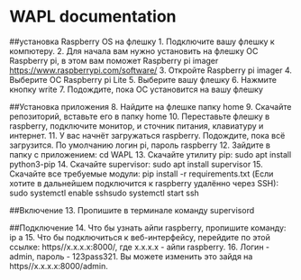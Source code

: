 # WAPL documentation

##установка Raspberry OS на флешку
    1. Подключите вашу флешку к компютеру.
    2. Для начала вам нужно установить на флешку ОС Raspberry pi, 
       в этом вам поможет Raspberry pi imager  
       https://www.raspberrypi.com/software/
    3. Откройте Raspberry pi imager
    4. Выберите ОС Raspberry pi Lite
    5. Выберите вашу флешку
    6. Нажмите кнопку write
    7. Подождите, пока ОС установится на вашу флешку

    
##Установка приложения
    8. Найдите на флешке папку home
    9. Скачайте репозиторий, вставьте его в папку home
    10. Переставьте флешку в raspberry, подключите монитор, и
        сточник питания, клавиатуру и интернет.
    11. У вас начнёт загружаться raspberry. Подождите, 
        пока всё загрузится. По умолчанию логин pi, пароль raspberry
    12. Зайдите в папку с приложением: cd WAPL
    13. Скачайте утилиту pip: sudo apt install python3-pip
    14. Скачайте supervisor: sudo apt install supervisor
    15. Скачайте все требуемые модули: pip install -r requirements.txt
        (Если хотите в дальнейшем подключится к raspberry удалённо через SSH): 
        sudo systemctl enable sshsudo systemctl start ssh
    
##Включение
    13. Пропишите в терминале команду supervisord
    
##Подключение
    14. Что бы узнать айпи raspberry, пропишите команду: ip a
    15. Что бы подключиться к веб-интерфейсу, перейдите по этой ссылке: https//x.x.x.x:8000/, 
        где x.x.x.x - айпи raspberry. 
    16. Логин - admin,  пароль - 123pass321. Вы можете изменить это зайдя на https//x.x.x.x:8000/admin.
        

